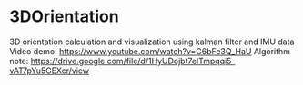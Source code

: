 # 3DOrientation
3D orientation calculation and visualization using kalman filter and IMU data
Video demo: https://www.youtube.com/watch?v=C6bFe3Q_HaU
Algorithm note: https://drive.google.com/file/d/1HyUDojbt7elTmpqqi5-vAT7pYu5GEXcr/view
